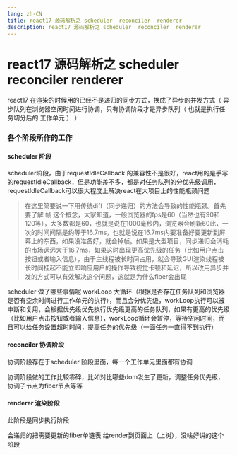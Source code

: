 ```yaml
---
lang: zh-CN
title: react17 源码解析之 scheduler  reconciler  renderer
description: react17 源码解析之 scheduler  reconciler  renderer
---
```


# react17 源码解析之 scheduler  reconciler  renderer

react17 在渲染的时候用的已经不是递归的同步方式，换成了异步的并发方式（ 异步队列在浏览器空闲时间进行协调，只有协调阶段才是异步队列（ 也就是执行任务切分后的 工作单元 ） ）

### 各个阶段所作的工作

#### scheduler 阶段

scheduler阶段，由于requestIdleCallback 的兼容性不是很好，react用的是手写的requestIdleCallback，但是功能差不多，都是对任务队列的分优先级调用，requestIdleCallback可以很大程度上解决react在大项目上的性能瓶颈问题

> 在这里简要说一下用传统diff（同步递归）的方法会导致的性能瓶颈。首先要了解 帧 这个概念，大家知道，一般浏览器的fps是60（当然也有90和120等），大多数都是60，也就是说在1000毫秒内，浏览器会刷新60此，一次的时间间隔是约等于16.7ms，也就是说在16.7ms内要准备好要更新到屏幕上的东西，如果没准备好，就会掉帧。如果是大型项目，同步递归会消耗的市场远远大于16.7ms，如果这时出现更高优先级的任务（比如用户点击按钮或者输入信息），由于主线程被长时间占用，就会导致GUI渲染线程被长时间挂起不能立即响应用户的操作导致视觉卡顿和延迟，所以改用异步并发的方式可以有效解决这个问题，这就是为什么fiber会出现

scheduler 做了哪些事情呢 workLoop 大循环（根据是否存在任务队列和浏览器是否有空余时间进行工作单元的执行），而且会分优先级，workLoop执行可以被中断和复用，会根据优先级优先执行优先级更高的任务队列，如果有更高的优先级（比如用户点击按钮或者输入信息），workLoop循环会暂停，等待空闲时间，而且可以给任务设置超时时间，提高任务的优先级（一面任务一直得不到执行）

#### reconciler 协调阶段

协调阶段存在于scheduler 阶段里面，每一个工作单元里面都有协调

协调阶段做的工作比较零碎，比如对比哪些dom发生了更新，调整任务优先级，协调子节点为fiber节点等等

#### renderer 渲染阶段

此阶段是同步执行阶段

会递归的把需要更新的fiber单链表 给render到页面上（上树），没啥好讲的这个阶段
